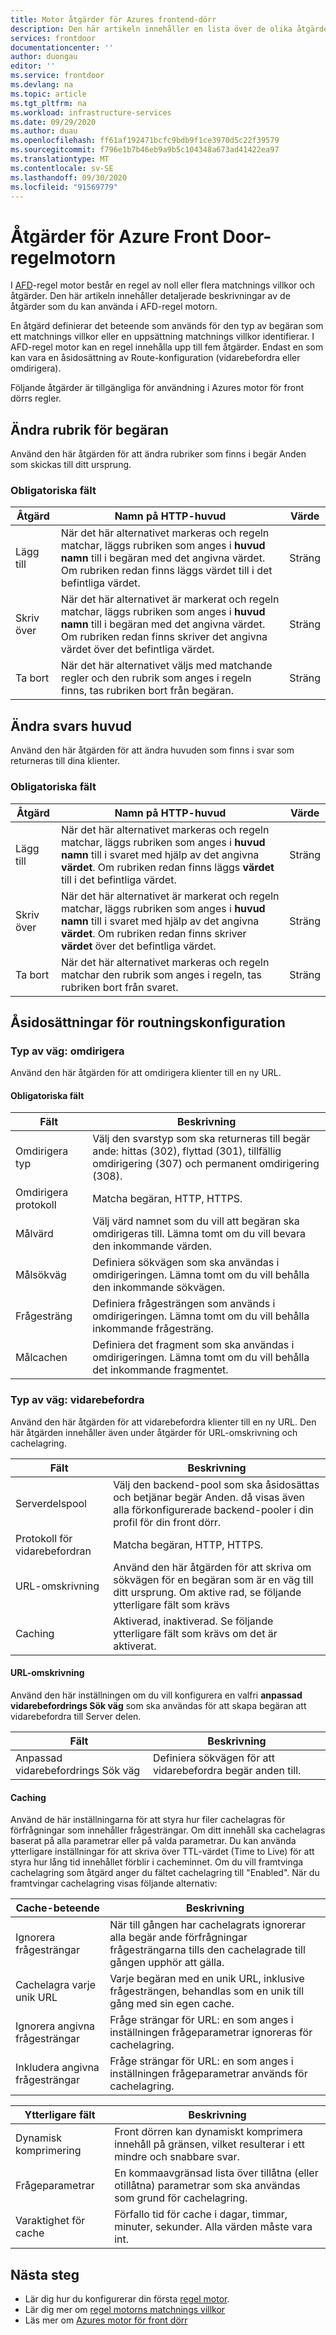 ```yaml
---
title: Motor åtgärder för Azures frontend-dörr
description: Den här artikeln innehåller en lista över de olika åtgärder som du kan utföra med Azures motor för front dörrs regler.
services: frontdoor
documentationcenter: ''
author: duongau
editor: ''
ms.service: frontdoor
ms.devlang: na
ms.topic: article
ms.tgt_pltfrm: na
ms.workload: infrastructure-services
ms.date: 09/29/2020
ms.author: duau
ms.openlocfilehash: ff61af192471bcfc9bdb9f1ce3970d5c22f39579
ms.sourcegitcommit: f796e1b7b46eb9a9b5c104348a673ad41422ea97
ms.translationtype: MT
ms.contentlocale: sv-SE
ms.lasthandoff: 09/30/2020
ms.locfileid: "91569779"
---
```

# <a name="azure-front-door-rules-engine-actions"></a>Åtgärder för Azure Front Door-regelmotorn

I [AFD](front-door-rules-engine.md)-regel motor består en regel av noll eller flera matchnings villkor och åtgärder. Den här artikeln innehåller detaljerade beskrivningar av de åtgärder som du kan använda i AFD-regel motorn.

En åtgärd definierar det beteende som används för den typ av begäran som ett matchnings villkor eller en uppsättning matchnings villkor identifierar. I AFD-regel motor kan en regel innehålla upp till fem åtgärder. Endast en som kan vara en åsidosättning av Route-konfiguration (vidarebefordra eller omdirigera).

Följande åtgärder är tillgängliga för användning i Azures motor för front dörrs regler.  

## <a name="modify-request-header"></a>Ändra rubrik för begäran

Använd den här åtgärden för att ändra rubriker som finns i begär Anden som skickas till ditt ursprung.

### <a name="required-fields"></a>Obligatoriska fält

Åtgärd | Namn på HTTP-huvud | Värde
-------|------------------|------
Lägg till | När det här alternativet markeras och regeln matchar, läggs rubriken som anges i **huvud namn** till i begäran med det angivna värdet. Om rubriken redan finns läggs värdet till i det befintliga värdet. | Sträng
Skriv över | När det här alternativet är markerat och regeln matchar, läggs rubriken som anges i **huvud namn** till i begäran med det angivna värdet. Om rubriken redan finns skriver det angivna värdet över det befintliga värdet. | Sträng
Ta bort | När det här alternativet väljs med matchande regler och den rubrik som anges i regeln finns, tas rubriken bort från begäran. | Sträng

## <a name="modify-response-header"></a>Ändra svars huvud

Använd den här åtgärden för att ändra huvuden som finns i svar som returneras till dina klienter.

### <a name="required-fields"></a>Obligatoriska fält

Åtgärd | Namn på HTTP-huvud | Värde
-------|------------------|------
Lägg till | När det här alternativet markeras och regeln matchar, läggs rubriken som anges i **huvud namn** till i svaret med hjälp av det angivna **värdet**. Om rubriken redan finns läggs **värdet** till i det befintliga värdet. | Sträng
Skriv över | När det här alternativet är markerat och regeln matchar, läggs rubriken som anges i **huvud namn** till i svaret med hjälp av det angivna **värdet**. Om rubriken redan finns skriver **värdet** över det befintliga värdet. | Sträng
Ta bort | När det här alternativet markeras och regeln matchar den rubrik som anges i regeln, tas rubriken bort från svaret. | Sträng

## <a name="route-configuration-overrides"></a>Åsidosättningar för routningskonfiguration 

### <a name="route-type-redirect"></a>Typ av väg: omdirigera

Använd den här åtgärden för att omdirigera klienter till en ny URL. 

#### <a name="required-fields"></a>Obligatoriska fält

Fält | Beskrivning 
------|------------
Omdirigera typ | Välj den svarstyp som ska returneras till begär ande: hittas (302), flyttad (301), tillfällig omdirigering (307) och permanent omdirigering (308).
Omdirigera protokoll | Matcha begäran, HTTP, HTTPS.
Målvärd | Välj värd namnet som du vill att begäran ska omdirigeras till. Lämna tomt om du vill bevara den inkommande värden.
Målsökväg | Definiera sökvägen som ska användas i omdirigeringen. Lämna tomt om du vill behålla den inkommande sökvägen.  
Frågesträng | Definiera frågesträngen som används i omdirigeringen. Lämna tomt om du vill behålla inkommande frågesträng. 
Målcachen | Definiera det fragment som ska användas i omdirigeringen. Lämna tomt om du vill behålla det inkommande fragmentet. 


### <a name="route-type-forward"></a>Typ av väg: vidarebefordra

Använd den här åtgärden för att vidarebefordra klienter till en ny URL. Den här åtgärden innehåller även under åtgärder för URL-omskrivning och cachelagring. 

Fält | Beskrivning 
------|------------
Serverdelspool | Välj den backend-pool som ska åsidosättas och betjänar begär Anden. då visas även alla förkonfigurerade backend-pooler i din profil för din front dörr. 
Protokoll för vidarebefordran | Matcha begäran, HTTP, HTTPS.
URL-omskrivning | Använd den här åtgärden för att skriva om sökvägen för en begäran som är en väg till ditt ursprung. Om aktive rad, se följande ytterligare fält som krävs
Caching | Aktiverad, inaktiverad. Se följande ytterligare fält som krävs om det är aktiverat. 

#### <a name="url-rewrite"></a>URL-omskrivning

Använd den här inställningen om du vill konfigurera en valfri **anpassad vidarebefordrings Sök väg** som ska användas för att skapa begäran att vidarebefordra till Server delen.

Fält | Beskrivning 
------|------------
Anpassad vidarebefordrings Sök väg | Definiera sökvägen för att vidarebefordra begär anden till. 

#### <a name="caching"></a>Caching

Använd de här inställningarna för att styra hur filer cachelagras för förfrågningar som innehåller frågesträngar. Om ditt innehåll ska cachelagras baserat på alla parametrar eller på valda parametrar. Du kan använda ytterligare inställningar för att skriva över TTL-värdet (Time to Live) för att styra hur lång tid innehållet förblir i cacheminnet. Om du vill framtvinga cachelagring som åtgärd anger du fältet cachelagring till "Enabled". När du framtvingar cachelagring visas följande alternativ: 

Cache-beteende |  Beskrivning              
---------------|----------------
Ignorera frågesträngar | När till gången har cachelagrats ignorerar alla begär ande förfrågningar frågesträngarna tills den cachelagrade till gången upphör att gälla.
Cachelagra varje unik URL | Varje begäran med en unik URL, inklusive frågesträngen, behandlas som en unik till gång med sin egen cache.
Ignorera angivna frågesträngar | Fråge strängar för URL: en som anges i inställningen frågeparametrar ignoreras för cachelagring.
Inkludera angivna frågesträngar | Fråge strängar för URL: en som anges i inställningen frågeparametrar används för cachelagring.

Ytterligare fält |  Beskrivning 
------------------|---------------
Dynamisk komprimering | Front dörren kan dynamiskt komprimera innehåll på gränsen, vilket resulterar i ett mindre och snabbare svar.
Frågeparametrar | En kommaavgränsad lista över tillåtna (eller otillåtna) parametrar som ska användas som grund för cachelagring.
Varaktighet för cache | Förfallo tid för cache i dagar, timmar, minuter, sekunder. Alla värden måste vara int. 

## <a name="next-steps"></a>Nästa steg

- Lär dig hur du konfigurerar din första [regel motor](front-door-tutorial-rules-engine.md). 
- Lär dig mer om [regel motorns matchnings villkor](front-door-rules-engine-match-conditions.md)
- Läs mer om [Azures motor för front dörr](front-door-rules-engine.md)

